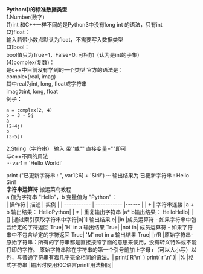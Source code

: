 **Python中的标准数据类型**   
1.Number(数字)  
(1)int 
和C++一样不同的是Python3中没有long int 的语法，只有int  
(2)float：  
输入若带小数点默认为float，不需要写入数据类型  
(3)bool：  
bool值只为True=1，False=0. 可相加（认为是int的子集）  
(4)complex(复数)：   
是c++中目前没有学到的一个类型 官方的语法是：  
complex(real, imag)  
其中real为int, long, float或字符串  
imag为int, long, float  
例子：  
```
a = complex(2, 4)  
b = 3 - 5j  
a    
(2+4j)  
b  
(3-5j) 
```
2.String（字符串） 
输入 带''或"" 直接变量=""即可  
与c++不同的用法  
···
var1 = 'Hello World!'
 
print ("已更新字符串 : ", var1[:6] + 'Siri!')
···
输出结果为  已更新字符串 :  Hello Siri!  
**字符串运算符**  搬运菜鸟教程  
 a 值为字符串 "Hello"，b 变量值为 "Python"：  
| 操作符      | 描述        |  实例  |
| ----------- | ----------- |------  |
| +     | 字符串连接    |a + b 输出结果： HelloPython|
| *   | 重复输出字符串    |a* b输出结果： HelloHello|
|[]   |通过索引获取字符串中字符|a[1] 输出结果 e|
|in	|成员运算符 - 如果字符串中包含给定的字符返回 True|	'H' in a 输出结果 True|
|not in|	成员运算符 - 如果字符串中不包含给定的字符返回 True|	'M' not in a 输出结果 True|
|r/R	|原始字符串-原始字符串：所有的字符串都是直接按照字面的意思来使用，没有转义特殊或不能打印的字符。  原始字符串除在字符串的第一个引号前加上字母 r（可以大小写）以外，与普通字符串有着几乎完全相同的语法。|	print( R'\n' )  print( r'\n' )|
|%	|格式字符串	|输出时使用和C语言printf用法相同|
